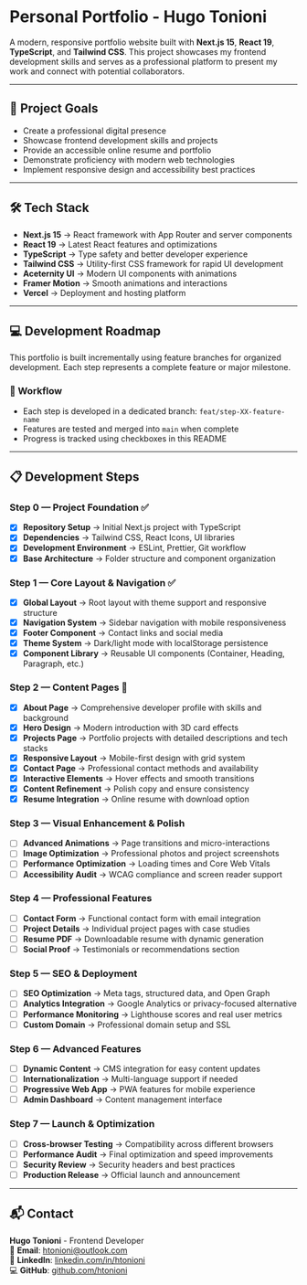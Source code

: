 # Personal Portfolio - Hugo Tonioni

A modern, responsive portfolio website built with **Next.js 15**, **React 19**, **TypeScript**, and **Tailwind CSS**.
This project showcases my frontend development skills and serves as a professional platform to present my work and connect with potential collaborators.

---

## 🎯 Project Goals

- Create a professional digital presence
- Showcase frontend development skills and projects
- Provide an accessible online resume and portfolio
- Demonstrate proficiency with modern web technologies
- Implement responsive design and accessibility best practices

---

## 🛠️ Tech Stack

- **Next.js 15** → React framework with App Router and server components
- **React 19** → Latest React features and optimizations
- **TypeScript** → Type safety and better developer experience
- **Tailwind CSS** → Utility-first CSS framework for rapid UI development
- **Aceternity UI** → Modern UI components with animations
- **Framer Motion** → Smooth animations and interactions
- **Vercel** → Deployment and hosting platform

---

## 💻 Development Roadmap

This portfolio is built incrementally using feature branches for organized development.
Each step represents a complete feature or major milestone.

### 🔀 Workflow

- Each step is developed in a dedicated branch: `feat/step-XX-feature-name`
- Features are tested and merged into `main` when complete
- Progress is tracked using checkboxes in this README

---

## 📋 Development Steps

### Step 0 — Project Foundation ✅

- [X] **Repository Setup** → Initial Next.js project with TypeScript
- [X] **Dependencies** → Tailwind CSS, React Icons, UI libraries
- [X] **Development Environment** → ESLint, Prettier, Git workflow
- [X] **Base Architecture** → Folder structure and component organization

### Step 1 — Core Layout & Navigation ✅

- [X] **Global Layout** → Root layout with theme support and responsive structure
- [X] **Navigation System** → Sidebar navigation with mobile responsiveness
- [X] **Footer Component** → Contact links and social media
- [X] **Theme System** → Dark/light mode with localStorage persistence
- [X] **Component Library** → Reusable UI components (Container, Heading, Paragraph, etc.)

### Step 2 — Content Pages 🚧

- [X] **About Page** → Comprehensive developer profile with skills and background
- [X] **Hero Design** → Modern introduction with 3D card effects
- [X] **Projects Page** → Portfolio projects with detailed descriptions and tech stacks
- [X] **Responsive Layout** → Mobile-first design with grid system
- [X] **Contact Page** → Professional contact methods and availability
- [X] **Interactive Elements** → Hover effects and smooth transitions
- [X] **Content Refinement** → Polish copy and ensure consistency
- [X] **Resume Integration** → Online resume with download option

### Step 3 — Visual Enhancement & Polish

- [ ] **Advanced Animations** → Page transitions and micro-interactions
- [ ] **Image Optimization** → Professional photos and project screenshots
- [ ] **Performance Optimization** → Loading times and Core Web Vitals
- [ ] **Accessibility Audit** → WCAG compliance and screen reader support

### Step 4 — Professional Features

- [ ] **Contact Form** → Functional contact form with email integration
- [ ] **Project Details** → Individual project pages with case studies
- [ ] **Resume PDF** → Downloadable resume with dynamic generation
- [ ] **Social Proof** → Testimonials or recommendations section

### Step 5 — SEO & Deployment

- [ ] **SEO Optimization** → Meta tags, structured data, and Open Graph
- [ ] **Analytics Integration** → Google Analytics or privacy-focused alternative
- [ ] **Performance Monitoring** → Lighthouse scores and real user metrics
- [ ] **Custom Domain** → Professional domain setup and SSL

### Step 6 — Advanced Features

- [ ] **Dynamic Content** → CMS integration for easy content updates
- [ ] **Internationalization** → Multi-language support if needed
- [ ] **Progressive Web App** → PWA features for mobile experience
- [ ] **Admin Dashboard** → Content management interface

### Step 7 — Launch & Optimization

- [ ] **Cross-browser Testing** → Compatibility across different browsers
- [ ] **Performance Audit** → Final optimization and speed improvements
- [ ] **Security Review** → Security headers and best practices
- [ ] **Production Release** → Official launch and announcement

---

## 📬 Contact

**Hugo Tonioni** - Frontend Developer  
📧 **Email**: htonioni@outlook.com  
🔗 **LinkedIn**: [linkedin.com/in/htonioni](https://linkedin.com/in/htonioni)  
💻 **GitHub**: [github.com/htonioni](https://github.com/htonioni)
